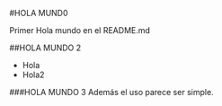 #HOLA MUND0

Primer Hola mundo en el README.md

##HOLA MUNDO 2

* Hola
* Hola2

###HOLA MUNDO 3
Además el uso parece ser simple.

